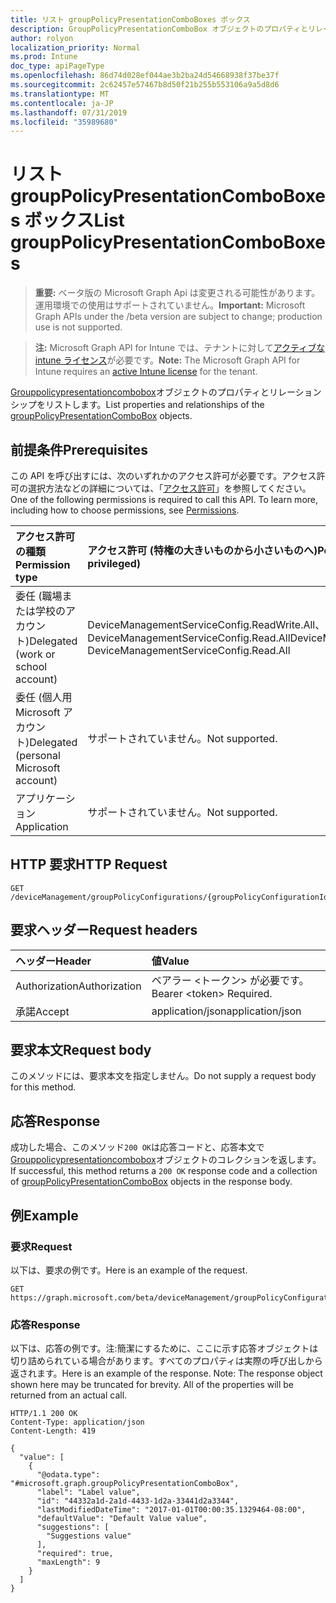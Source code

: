 ```yaml
---
title: リスト groupPolicyPresentationComboBoxes ボックス
description: GroupPolicyPresentationComboBox オブジェクトのプロパティとリレーションシップをリストします。
author: rolyon
localization_priority: Normal
ms.prod: Intune
doc_type: apiPageType
ms.openlocfilehash: 86d74d028ef044ae3b2ba24d54668938f37be37f
ms.sourcegitcommit: 2c62457e57467b8d50f21b255b553106a9a5d8d6
ms.translationtype: MT
ms.contentlocale: ja-JP
ms.lasthandoff: 07/31/2019
ms.locfileid: "35989680"
---
```

# <a name="list-grouppolicypresentationcomboboxes"></a><span data-ttu-id="ae307-103">リスト groupPolicyPresentationComboBoxes ボックス</span><span class="sxs-lookup"><span data-stu-id="ae307-103">List groupPolicyPresentationComboBoxes</span></span>

> <span data-ttu-id="ae307-104">**重要:** ベータ版の Microsoft Graph Api は変更される可能性があります。運用環境での使用はサポートされていません。</span><span class="sxs-lookup"><span data-stu-id="ae307-104">**Important:** Microsoft Graph APIs under the /beta version are subject to change; production use is not supported.</span></span>

> <span data-ttu-id="ae307-105">**注:** Microsoft Graph API for Intune では、テナントに対して[アクティブな intune ライセンス](https://go.microsoft.com/fwlink/?linkid=839381)が必要です。</span><span class="sxs-lookup"><span data-stu-id="ae307-105">**Note:** The Microsoft Graph API for Intune requires an [active Intune license](https://go.microsoft.com/fwlink/?linkid=839381) for the tenant.</span></span>

<span data-ttu-id="ae307-106">[Grouppolicypresentationcombobox](../resources/intune-grouppolicy-grouppolicypresentationcombobox.md)オブジェクトのプロパティとリレーションシップをリストします。</span><span class="sxs-lookup"><span data-stu-id="ae307-106">List properties and relationships of the [groupPolicyPresentationComboBox](../resources/intune-grouppolicy-grouppolicypresentationcombobox.md) objects.</span></span>

## <a name="prerequisites"></a><span data-ttu-id="ae307-107">前提条件</span><span class="sxs-lookup"><span data-stu-id="ae307-107">Prerequisites</span></span>
<span data-ttu-id="ae307-p101">この API を呼び出すには、次のいずれかのアクセス許可が必要です。アクセス許可の選択方法などの詳細については、「[アクセス許可](/graph/permissions-reference)」を参照してください。</span><span class="sxs-lookup"><span data-stu-id="ae307-p101">One of the following permissions is required to call this API. To learn more, including how to choose permissions, see [Permissions](/graph/permissions-reference).</span></span>

|<span data-ttu-id="ae307-110">アクセス許可の種類</span><span class="sxs-lookup"><span data-stu-id="ae307-110">Permission type</span></span>|<span data-ttu-id="ae307-111">アクセス許可 (特権の大きいものから小さいものへ)</span><span class="sxs-lookup"><span data-stu-id="ae307-111">Permissions (from most to least privileged)</span></span>|
|:---|:---|
|<span data-ttu-id="ae307-112">委任 (職場または学校のアカウント)</span><span class="sxs-lookup"><span data-stu-id="ae307-112">Delegated (work or school account)</span></span>|<span data-ttu-id="ae307-113">DeviceManagementServiceConfig.ReadWrite.All、DeviceManagementServiceConfig.Read.All</span><span class="sxs-lookup"><span data-stu-id="ae307-113">DeviceManagementServiceConfig.ReadWrite.All, DeviceManagementServiceConfig.Read.All</span></span>|
|<span data-ttu-id="ae307-114">委任 (個人用 Microsoft アカウント)</span><span class="sxs-lookup"><span data-stu-id="ae307-114">Delegated (personal Microsoft account)</span></span>|<span data-ttu-id="ae307-115">サポートされていません。</span><span class="sxs-lookup"><span data-stu-id="ae307-115">Not supported.</span></span>|
|<span data-ttu-id="ae307-116">アプリケーション</span><span class="sxs-lookup"><span data-stu-id="ae307-116">Application</span></span>|<span data-ttu-id="ae307-117">サポートされていません。</span><span class="sxs-lookup"><span data-stu-id="ae307-117">Not supported.</span></span>|

## <a name="http-request"></a><span data-ttu-id="ae307-118">HTTP 要求</span><span class="sxs-lookup"><span data-stu-id="ae307-118">HTTP Request</span></span>
<!-- {
  "blockType": "ignored"
}
-->
``` http
GET /deviceManagement/groupPolicyConfigurations/{groupPolicyConfigurationId}/definitionValues/{groupPolicyDefinitionValueId}/presentationValues/{groupPolicyPresentationValueId}/presentation/definition/presentations
```

## <a name="request-headers"></a><span data-ttu-id="ae307-119">要求ヘッダー</span><span class="sxs-lookup"><span data-stu-id="ae307-119">Request headers</span></span>
|<span data-ttu-id="ae307-120">ヘッダー</span><span class="sxs-lookup"><span data-stu-id="ae307-120">Header</span></span>|<span data-ttu-id="ae307-121">値</span><span class="sxs-lookup"><span data-stu-id="ae307-121">Value</span></span>|
|:---|:---|
|<span data-ttu-id="ae307-122">Authorization</span><span class="sxs-lookup"><span data-stu-id="ae307-122">Authorization</span></span>|<span data-ttu-id="ae307-123">ベアラー &lt;トークン&gt; が必要です。</span><span class="sxs-lookup"><span data-stu-id="ae307-123">Bearer &lt;token&gt; Required.</span></span>|
|<span data-ttu-id="ae307-124">承諾</span><span class="sxs-lookup"><span data-stu-id="ae307-124">Accept</span></span>|<span data-ttu-id="ae307-125">application/json</span><span class="sxs-lookup"><span data-stu-id="ae307-125">application/json</span></span>|

## <a name="request-body"></a><span data-ttu-id="ae307-126">要求本文</span><span class="sxs-lookup"><span data-stu-id="ae307-126">Request body</span></span>
<span data-ttu-id="ae307-127">このメソッドには、要求本文を指定しません。</span><span class="sxs-lookup"><span data-stu-id="ae307-127">Do not supply a request body for this method.</span></span>

## <a name="response"></a><span data-ttu-id="ae307-128">応答</span><span class="sxs-lookup"><span data-stu-id="ae307-128">Response</span></span>
<span data-ttu-id="ae307-129">成功した場合、このメソッド`200 OK`は応答コードと、応答本文で[Grouppolicypresentationcombobox](../resources/intune-grouppolicy-grouppolicypresentationcombobox.md)オブジェクトのコレクションを返します。</span><span class="sxs-lookup"><span data-stu-id="ae307-129">If successful, this method returns a `200 OK` response code and a collection of [groupPolicyPresentationComboBox](../resources/intune-grouppolicy-grouppolicypresentationcombobox.md) objects in the response body.</span></span>

## <a name="example"></a><span data-ttu-id="ae307-130">例</span><span class="sxs-lookup"><span data-stu-id="ae307-130">Example</span></span>

### <a name="request"></a><span data-ttu-id="ae307-131">要求</span><span class="sxs-lookup"><span data-stu-id="ae307-131">Request</span></span>
<span data-ttu-id="ae307-132">以下は、要求の例です。</span><span class="sxs-lookup"><span data-stu-id="ae307-132">Here is an example of the request.</span></span>
``` http
GET https://graph.microsoft.com/beta/deviceManagement/groupPolicyConfigurations/{groupPolicyConfigurationId}/definitionValues/{groupPolicyDefinitionValueId}/presentationValues/{groupPolicyPresentationValueId}/presentation/definition/presentations
```

### <a name="response"></a><span data-ttu-id="ae307-133">応答</span><span class="sxs-lookup"><span data-stu-id="ae307-133">Response</span></span>
<span data-ttu-id="ae307-p102">以下は、応答の例です。注:簡潔にするために、ここに示す応答オブジェクトは切り詰められている場合があります。すべてのプロパティは実際の呼び出しから返されます。</span><span class="sxs-lookup"><span data-stu-id="ae307-p102">Here is an example of the response. Note: The response object shown here may be truncated for brevity. All of the properties will be returned from an actual call.</span></span>
``` http
HTTP/1.1 200 OK
Content-Type: application/json
Content-Length: 419

{
  "value": [
    {
      "@odata.type": "#microsoft.graph.groupPolicyPresentationComboBox",
      "label": "Label value",
      "id": "44332a1d-2a1d-4433-1d2a-33441d2a3344",
      "lastModifiedDateTime": "2017-01-01T00:00:35.1329464-08:00",
      "defaultValue": "Default Value value",
      "suggestions": [
        "Suggestions value"
      ],
      "required": true,
      "maxLength": 9
    }
  ]
}
```





